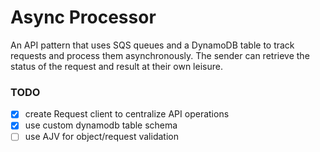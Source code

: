 # Async Processor
An API pattern that uses SQS queues and a DynamoDB table to track requests and process them asynchronously. The sender can retrieve the status of the request and result at their own leisure.

### TODO

- [x] create Request client to centralize API operations
- [x] use custom dynamodb table schema
- [ ] use AJV for object/request validation